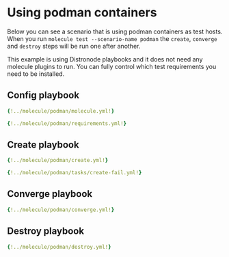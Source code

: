 # Using podman containers

Below you can see a scenario that is using podman containers as test hosts.
When you run `molecule test --scenario-name podman` the `create`, `converge` and
`destroy` steps will be run one after another.

This example is using Distronode playbooks and it does not need any molecule
plugins to run. You can fully control which test requirements you need to be
installed.

## Config playbook

```yaml title="molecule.yml"
{!../molecule/podman/molecule.yml!}
```

```yaml title="requirements.yml"
{!../molecule/podman/requirements.yml!}
```

## Create playbook

```yaml title="create.yml"
{!../molecule/podman/create.yml!}
```

```yaml title="tasks/create-fail.yml"
{!../molecule/podman/tasks/create-fail.yml!}
```

## Converge playbook

```yaml title="converge.yml"
{!../molecule/podman/converge.yml!}
```

## Destroy playbook

```yaml title="destroy.yml"
{!../molecule/podman/destroy.yml!}
```
